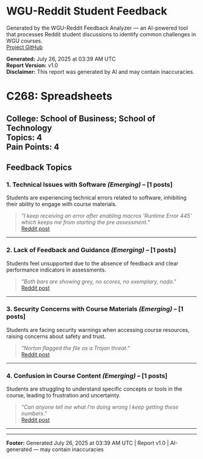 # WGU-Reddit Student Feedback

Generated by the WGU-Reddit Feedback Analyzer — an AI-powered tool that processes Reddit student discussions to identify common challenges in WGU courses.  
[Project GitHub](https://wgudataninja.github.io/wgu-reddit-monitoring-pipeline/)

**Generated:** July 26, 2025 at 03:39 AM UTC  
**Report Version:** v1.0  
**Disclaimer:** This report was generated by AI and may contain inaccuracies.  
# C268: Spreadsheets
**College:** School of Business; School of Technology  
**Topics:** 4  
**Pain Points:** 4  
---
## Feedback Topics
### 1. Technical Issues with Software _(Emerging)_ – [1 posts]
Students are experiencing technical errors related to software, inhibiting their ability to engage with course materials.  
> _"I keep receiving an error after enabling macros 'Runtime Error 445' which keeps me from starting the pre assessment."_  
> [Reddit post](https://reddit.com/comments/1k222xm)  
---
### 2. Lack of Feedback and Guidance _(Emerging)_ – [1 posts]
Students feel unsupported due to the absence of feedback and clear performance indicators in assessments.  
> _"Both bars are showing grey, no scores, no exemplary, nada."_  
> [Reddit post](https://reddit.com/comments/1jtwp2h)  
---
### 3. Security Concerns with Course Materials _(Emerging)_ – [1 posts]
Students are facing security warnings when accessing course resources, raising concerns about safety and trust.  
> _"Norton flagged the file as a Trojan threat."_  
> [Reddit post](https://reddit.com/comments/1h0ukdz)  
---
### 4. Confusion in Course Content _(Emerging)_ – [1 posts]
Students are struggling to understand specific concepts or tools in the course, leading to frustration and uncertainty.  
> _"Can anyone tell me what I’m doing wrong I keep getting these numbers."_  
> [Reddit post](https://reddit.com/comments/1ebk7an)  
---
---
**Footer:** Generated July 26, 2025 at 03:39 AM UTC | Report v1.0 | AI-generated — may contain inaccuracies  
